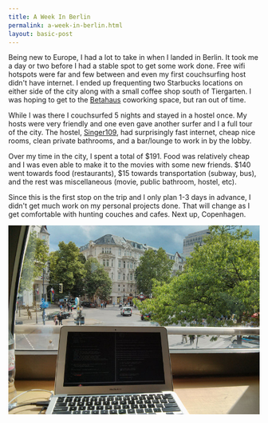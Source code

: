 ```yaml
---
title: A Week In Berlin
permalink: a-week-in-berlin.html
layout: basic-post
---
```


Being new to Europe, I had a lot to take in when I landed in Berlin. It took me a day or two before I had a stable spot to get some work done. Free wifi hotspots were far and few between and even my first couchsurfing host didn't have internet. I ended up frequenting two Starbucks locations on either side of the city along with a small coffee shop south of Tiergarten. I was hoping to get to the [Betahaus](http://betahaus.de/) coworking space, but ran out of time.

While I was there I couchsurfed 5 nights and stayed in a hostel once. My hosts were very friendly and one even gave another surfer and I a full tour of the city. The hostel, [Singer109](http://singer109.com), had surprisingly fast internet, cheap nice rooms, clean private bathrooms, and a bar/lounge to work in by the lobby.

Over my time in the city, I spent a total of $191. Food was relatively cheap and I was even able to make it to the movies with some new friends. $140 went towards food (restaurants), $15 towards transportation (subway, bus), and the rest was miscellaneous (movie, public bathroom, hostel, etc).

<p>Since this is the first stop on the trip and I only plan 1-3 days in advance, I didn't get much work on my personal projects done. That will change as I get comfortable with hunting couches and cafes. Next up, Copenhagen.</p>

<img class='img-rounded' alt='A cafe in Berlin' src='/static/resources/berlin.jpg'/>
